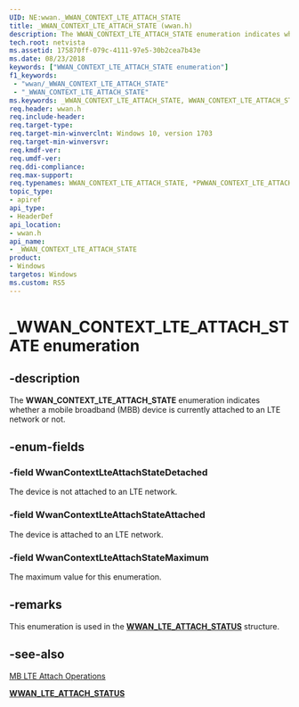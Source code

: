 ```yaml
---
UID: NE:wwan._WWAN_CONTEXT_LTE_ATTACH_STATE
title: _WWAN_CONTEXT_LTE_ATTACH_STATE (wwan.h)
description: The WWAN_CONTEXT_LTE_ATTACH_STATE enumeration indicates whether a mobile broadband (MBB) device is currently attached to an LTE network or not.
tech.root: netvista
ms.assetid: 175870ff-079c-4111-97e5-30b2cea7b43e
ms.date: 08/23/2018
keywords: ["WWAN_CONTEXT_LTE_ATTACH_STATE enumeration"]
f1_keywords:
 - "wwan/_WWAN_CONTEXT_LTE_ATTACH_STATE"
 - "_WWAN_CONTEXT_LTE_ATTACH_STATE"
ms.keywords: _WWAN_CONTEXT_LTE_ATTACH_STATE, WWAN_CONTEXT_LTE_ATTACH_STATE, *PWWAN_CONTEXT_LTE_ATTACH_STATE, 
req.header: wwan.h
req.include-header:
req.target-type:
req.target-min-winverclnt: Windows 10, version 1703
req.target-min-winversvr:
req.kmdf-ver:
req.umdf-ver:
req.ddi-compliance:
req.max-support:
req.typenames: WWAN_CONTEXT_LTE_ATTACH_STATE, *PWWAN_CONTEXT_LTE_ATTACH_STATE
topic_type: 
- apiref
api_type: 
- HeaderDef
api_location: 
- wwan.h
api_name: 
- _WWAN_CONTEXT_LTE_ATTACH_STATE
product: 
- Windows
targetos: Windows
ms.custom: RS5
---
```


# _WWAN_CONTEXT_LTE_ATTACH_STATE enumeration

## -description

The **WWAN_CONTEXT_LTE_ATTACH_STATE** enumeration indicates whether a mobile broadband (MBB) device is currently attached to an LTE network or not.

## -enum-fields

### -field WwanContextLteAttachStateDetached 

The device is not attached to an LTE network.

### -field WwanContextLteAttachStateAttached 

The device is attached to an LTE network.

### -field WwanContextLteAttachStateMaximum 

The maximum value for this enumeration.

## -remarks

This enumeration is used in the [**WWAN_LTE_ATTACH_STATUS**](ns-wwan-_wwan_lte_attach_status.md) structure.

## -see-also

[MB LTE Attach Operations](https://docs.microsoft.com/windows-hardware/drivers/network/mb-lte-attach-operations)

[**WWAN_LTE_ATTACH_STATUS**](ns-wwan-_wwan_lte_attach_status.md)
